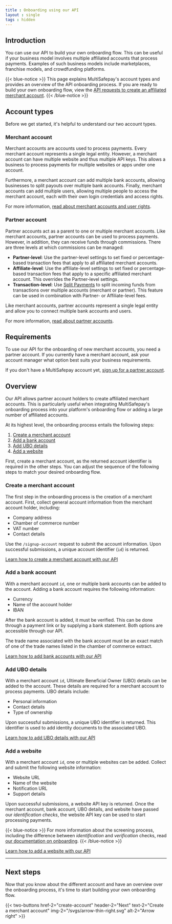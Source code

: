 ```yaml
---
title : Onboarding using our API
layout : single
tags : hidden
---
```


## Introduction

You can use our API to build your own onboarding flow. This can be useful if your business model involves multiple affiliated accounts that process payments. Examples of such business models include marketplaces, franchise models, and crowdfunding platforms. 

{{< blue-notice >}}
This page explains MultiSafepay's account types and provides an overview of the API onboarding process. If you are ready to build your own onboarding flow, view the [API requests to create an affiliated merchant account](create-account).
{{< /blue-notice >}}

## Account types
Before we get started, it's helpful to understand our two account types.

### Merchant account
Merchant accounts are accounts used to process payments. Every merchant account represents a single legal entity. However, a merchant account can have multiple website and thus multiple API keys. This allows a  business to process payments for multiple websites or apps under one account. 

Furthermore, a merchant account can add multiple bank accounts, allowing businesses to split payouts over multiple bank accounts. Finally, merchant accounts can add multiple users, allowing multiple people to access the merchant account, each with their own login credentials and access rights.

For more information, [read about merchant accounts and user rights](/tools/multisafepay-control/).

### Partner account
Partner accounts act as a parent to one or multiple merchant accounts. Like merchant accounts, partner accounts can be used to process payments. However, in addition, they can  receive funds through commissions. There are three levels at which commissions can be managed:

- **Partner-level**: Use the partner-level settings to set fixed or percentage-based transaction fees that apply to all affiliated merchant accounts.
- **Affiliate-level**: Use the affiliate-level settings to set fixed or percentage-based transaction fees that apply to a specific affiliated merchant account. This overrides the Partner-level settings.
- **Transaction-level**: Use [Split Payments](/tools/split-payments/what-is-split-payments/) to split incoming funds from transactions over multiple accounts (merchant or partner). This feature can be used in combination with Partner- or Affiliate-level fees.

Like merchant accounts, partner accounts represent a single legal entity and allow you to connect multiple bank accounts and users.

For more information, [read about partner accounts](/tools/partner-account-control/).

## Requirements
To use our API for the onboarding of new merchant accounts, you need a partner account. If you currently have a merchant account, ask your account manager what option best suits your business requirements.  
 
If you don't have a MultiSafepay account yet, [sign up for a partner account](https://merchant.multisafepay.com/signup?partner). 


## Overview

Our API allows partner account holders to create affiliated merchant accounts. This is particularly useful when integrating MultiSafepay's onboarding process into your platform's onboarding flow or adding a large number of affiliated accounts.

At its highest level, the onboarding process entails the following steps:

1. [Create a merchant account](#create-a-merchant-account)
2. [Add a bank account](#add-a-bank-account)
3. [Add UBO details](#add-ubo-details)
4. [Add a website](#add-a-website)

First, create a merchant account, as the returned account identifier is required in the other steps. You can adjust the sequence of the following steps to match your desired onboarding flow.

### Create a merchant account
The first step in the onboarding process is the creation of a merchant account. First, collect general account information from the merchant account holder, including:

- Company address
- Chamber of commerce number
- VAT number
- Contact details

Use the `/signup-account` request to submit the account information. Upon successful submissions, a unique account identifier (`id`) is returned.

[Learn how to create a merchant account with our API](create-account)

### Add a bank account
With a merchant account `id`, one or multiple bank accounts can be added to the account. Adding a bank account requires the following information: 

- Currency
- Name of the account holder
- IBAN

After the bank account is added, it must be verified. This can be done through a payment link or by supplying a bank statement. Both options are accessible through our API.

The trade name associated with the bank account must be an exact match of one of the trade names listed in the chamber of commerce extract.

[Learn how to add bank accounts with our API](add-bank-accounts)

### Add UBO details
With a merchant account `id`, Ultimate Beneficial Owner (UBO) details can be added to the account. These details are required for a merchant account to process payments. UBO details include:

- Personal information
- Contact details
- Type of ownership

Upon successful submissions, a unique UBO identifier is returned. This identifier is used to add identity documents to the associated UBO.

[Learn how to add UBO details with our API](add-ubos)

### Add a website
With a merchant account `id`, one or multiple websites can be added. Collect and submit the following website information:

- Website URL
- Name of the website
- Notification URL
- Support details

Upon successful submissions, a website API key is returned. Once the merchant account, bank account, UBO details, and website have passed our _identification checks_, the website API key can be used to start processing payments.

{{< blue-notice >}}
For more information about the screening process, including the difference between _identification_ and _verification_ checks, read [our documentation on onboarding](https://docs.multisafepay.com/faq/getting-started/onboarding/).
{{< /blue-notice >}}

[Learn how to add a website with our API](add-websites)

---

## Next steps
Now that you know about the different account and have an overview over the onboarding process, it's time to start building your own onboarding flow.

{{< two-buttons href-2="create-account" header-2="Next" text-2="Create a merchant account" img-2="/svgs/arrow-thin-right.svg" alt-2="Arrow right" >}}

